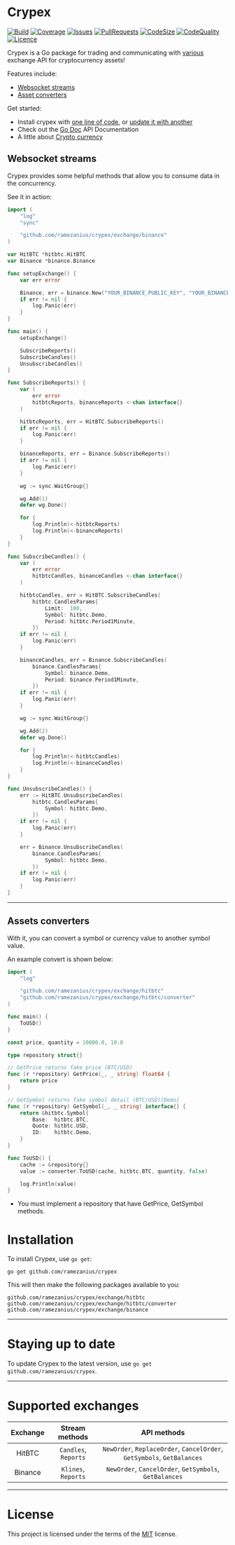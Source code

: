 Crypex
======

[![Build](https://img.shields.io/github/workflow/status/ramezanius/crypex/Continuous%20Integration?label=build)](https://google.com)
[![Coverage](https://img.shields.io/codacy/coverage/6996e8a7fdb845eea86f02740f57e94b?label=coverage)](https://app.codacy.com/manual/ramezanius/crypex/dashboard?bid=18899044#coverageData)
[![Issues](https://img.shields.io/github/issues/ramezanius/crypex?label=issues)](https://github.com/ramezanius/crypex/issues)
[![PullRequests](https://img.shields.io/github/issues-pr/ramezanius/crypex?label=pull%20requests)](https://github.com/ramezanius/crypex/pulls)
[![CodeSize](https://img.shields.io/github/languages/code-size/ramezanius/crypex?label=code%20size)](https://github/com/ramezanius/crypex)
[![CodeQuality](https://img.shields.io/codacy/grade/6996e8a7fdb845eea86f02740f57e94b?label=code%20quality)](https://app.codacy.com/manual/ramezanius/crypex/dashboard?bid=18899044#issuesData)
[![Licence](https://img.shields.io/github/license/ramezanius/crypex?label=licence)](https://github.com/ramezanius/crypex/blob/master/LICENCE)

Crypex is a Go package for trading and communicating with [various](#supported-exchanges) exchange API for cryptocurrency assets!

Features include:

  * [Websocket streams](#websocket-streams)
  * [Asset converters](#assets-converters)

Get started:

  * Install crypex with [one line of code](#installation), or [update it with another](#staying-up-to-date)
  * Check out the [Go Doc](https://godoc.org/github.com/ramezanius/crypex) API Documentation
  * A little about [Crypto currency](https://en.wikipedia.org/wiki/Cryptocurrency)


Websocket streams
-----------------

Crypex provides some helpful methods that allow you to consume data in the concurrency.

See it in action:

```go
import (
	"log"
	"sync"

	"github.com/ramezanius/crypex/exchange/binance"
)

var HitBTC *hitbtc.HitBTC
var Binance *binance.Binance

func setupExchange() {
	var err error

	Binance, err = binance.New("YOUR_BINANCE_PUBLIC_KEY", "YOUR_BINANCE_SECRET_KEY")
	if err != nil {
		log.Panic(err)
	}
}

func main() {
	setupExchange()

	SubscribeReports()
	SubscribeCandles()
	UnsubscribeCandles()
}

func SubscribeReports() {
	var (
		err error
		hitbtcReports, binanceReports <-chan interface{}
	)

	hitbtcReports, err = HitBTC.SubscribeReports()
	if err != nil {
		log.Panic(err)
	}

	binanceReports, err = Binance.SubscribeReports()
	if err != nil {
		log.Panic(err)
	}

	wg := sync.WaitGroup{}

	wg.Add(1)
	defer wg.Done()

	for {
		log.Println(<-hitbtcReports)
		log.Println(<-binanceReports)
	}
}

func SubscribeCandles() {
	var (
		err error
		hitbtcCandles, binanceCandles <-chan interface{}
	)

	hitbtcCandles, err = HitBTC.SubscribeCandles(
		hitbtc.CandlesParams{
			Limit:  100,
			Symbol: hitbtc.Demo,
			Period: hitbtc.Period1Minute,
		})
	if err != nil {
		log.Panic(err)
	}

	binanceCandles, err = Binance.SubscribeCandles(
		binance.CandlesParams{
			Symbol: binance.Demo,
			Period: binance.Period1Minute,
		})
	if err != nil {
		log.Panic(err)
	}

	wg := sync.WaitGroup{}

	wg.Add(2)
	defer wg.Done()

	for {
		log.Println(<-hitbtcCandles)
		log.Println(<-binanceCandles)
	}
}

func UnsubscribeCandles() {
	err := HitBTC.UnsubscribeCandles(
		hitbtc.CandlesParams{
			Symbol: hitbtc.Demo,
		})
	if err != nil {
		log.Panic(err)
	}

	err = Binance.UnsubscribeCandles(
		binance.CandlesParams{
		    Symbol: hitbtc.Demo,
		})
	if err != nil {
		log.Panic(err)
	}
}

```

------

Assets converters
-----------------

With it, you can convert a symbol or currency value to another symbol value.

An example convert is shown below:

```go
import (
	"log"

	"github.com/ramezanius/crypex/exchange/hitbtc"
	"github.com/ramezanius/crypex/exchange/hitbtc/converter"
)

func main() {
	ToUSD()
}

const price, quantity = 10000.0, 10.0

type repository struct{}

// GetPrice returns fake price (BTC/USD)
func (r *repository) GetPrice(_, _ string) float64 {
	return price
}

// GetSymbol returns fake symbol detail (BTC/USD)[Demo]
func (r *repository) GetSymbol(_, _ string) interface{} {
	return &hitbtc.Symbol{
		Base:  hitbtc.BTC,
		Quote: hitbtc.USD,
		ID:    hitbtc.Demo,
	}
}

func ToUSD() {
	cache := &repository{}
	value := converter.ToUSD(cache, hitbtc.BTC, quantity, false)

	log.Println(value)
}

```

  * You must implement a repository that have GetPrice, GetSymbol methods.

Installation
============

To install Crypex, use `go get`:

    go get github.com/ramezanius/crypex

This will then make the following packages available to you:

    github.com/ramezanius/crypex/exchange/hitbtc
    github.com/ramezanius/crypex/exchange/hitbtc/converter
    github.com/ramezanius/crypex/exchange/binance

------

Staying up to date
==================

To update Crypex to the latest version, use `go get github.com/ramezanius/crypex`.

------

Supported exchanges
=====================

Exchange | Stream methods | API methods
:-:|:-:|:-:
HitBTC | `Candles`, `Reports` | `NewOrder`, `ReplaceOrder`, `CancelOrder`, `GetSymbols`, `GetBalances`
Binance | `Klines`, `Reports` | `NewOrder`, `CancelOrder`, `GetSymbols`, `GetBalances`

------

License
=======

This project is licensed under the terms of the [MIT](LICENCE) license.
